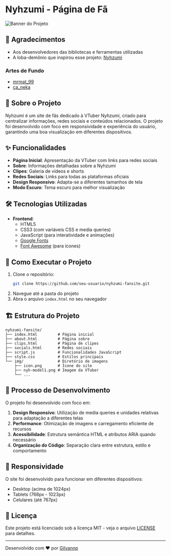 # Nyhzumi - Página de Fã

![Banner do Projeto](img/nyh-wall2.png)

## 🙏 Agradecimentos

- Aos desenvolvedores das bibliotecas e ferramentas utilizadas
- A loba-demônio que inspirou esse projeto: [Nyhzumi](https://www.twitch.tv/nyhzumi)

### Artes de Fundo
- [mrmat_99](https://x.com/mrmat_99)
- [ca_neka](https://x.com/ca_neka)


## 📝 Sobre o Projeto

Nyhzumi é um site de fãs dedicado à VTuber Nyhzumi, criado para centralizar informações, redes sociais e conteúdos relacionados. O projeto foi desenvolvido com foco em responsividade e experiência do usuário, garantindo uma boa visualização em diferentes dispositivos.

## ✨ Funcionalidades

- **Página Inicial**: Apresentação da VTuber com links para redes sociais
- **Sobre**: Informações detalhadas sobre a Nyhzumi
- **Clipes**: Galeria de vídeos e shorts
- **Redes Sociais**: Links para todas as plataformas oficiais
- **Design Responsivo**: Adapta-se a diferentes tamanhos de tela
- **Modo Escuro**: Tema escuro para melhor visualização

## 🛠️ Tecnologias Utilizadas

- **Frontend**:
  - HTML5
  - CSS3 (com variáveis CSS e media queries)
  - JavaScript (para interatividade e animações)
  - [Google Fonts](https://fonts.google.com/)
  - [Font Awesome](https://fontawesome.com/) (para ícones)

## 🚀 Como Executar o Projeto

1. Clone o repositório:
   ```bash
   git clone https://github.com/seu-usuario/nyhzumi-fansite.git
   ```
2. Navegue até a pasta do projeto
3. Abra o arquivo `index.html` no seu navegador

## 🏗️ Estrutura do Projeto

```
nyhzumi-fansite/
├── index.html         # Página inicial
├── about.html         # Página sobre
├── clips.html         # Página de clipes
├── socials.html       # Redes sociais
├── script.js          # Funcionalidades JavaScript
├── style.css          # Estilos principais
└── img/               # Diretório de imagens
    ├── icon.png       # Ícone do site
    ├── nyh-model1.png # Imagem da VTuber
    └── ...
```

## 🎨 Processo de Desenvolvimento

O projeto foi desenvolvido com foco em:

1. **Design Responsivo**: Utilização de media queries e unidades relativas para adaptação a diferentes telas
2. **Performance**: Otimização de imagens e carregamento eficiente de recursos
3. **Acessibilidade**: Estrutura semântica HTML e atributos ARIA quando necessário
4. **Organização do Código**: Separação clara entre estrutura, estilo e comportamento

## 📱 Responsividade

O site foi desenvolvido para funcionar em diferentes dispositivos:
- Desktop (acima de 1024px)
- Tablets (768px - 1023px)
- Celulares (até 767px)

## 📄 Licença

Este projeto está licenciado sob a licença MIT - veja o arquivo [LICENSE](LICENSE) para detalhes.


---

Desenvolvido com ❤️ por [Gilvannp](https://github.com/GilvanPedro)
